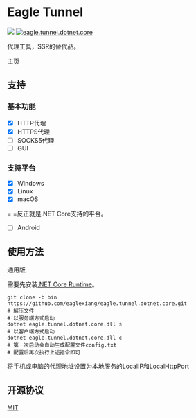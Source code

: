 # Eagle Tunnel

![](https://img.shields.io/badge/language-csharp-green.svg) [![eagle.tunnel.dotnet.core](https://travis-ci.org/eaglexiang/eagle.tunnel.dotnet.core.svg?branch=dev-socks5)](https://travis-ci.org/eaglexiang/eagle.tunnel.dotnet.core)

代理工具，SSR的替代品。

[主页](https://www.eaglexiang.org/eagle-tunnel)

## 支持

### 基本功能

- [x] HTTP代理
- [x] HTTPS代理
- [ ] SOCKS5代理
- [ ] GUI

### 支持平台

- [x] Windows
- [x] Linux
- [x] macOS

= =反正就是.NET Core支持的平台。

- [ ] Android

## 使用方法

通用版

需要先安装[.NET Core Runtime](https://www.microsoft.com/net/download/)。

```shell
git clone -b bin https://github.com/eaglexiang/eagle.tunnel.dotnet.core.git
# 解压文件
# 以服务端方式启动
dotnet eagle.tunnel.dotnet.core.dll s
# 以客户端方式启动
dotnet eagle.tunnel.dotnet.core.dll c
# 第一次启动会自动生成配置文件config.txt
# 配置后再次执行上述指令即可
```

将手机或电脑的代理地址设置为本地服务的LocalIP和LocalHttpPort

## 开源协议

[MIT](./LICENSE)
